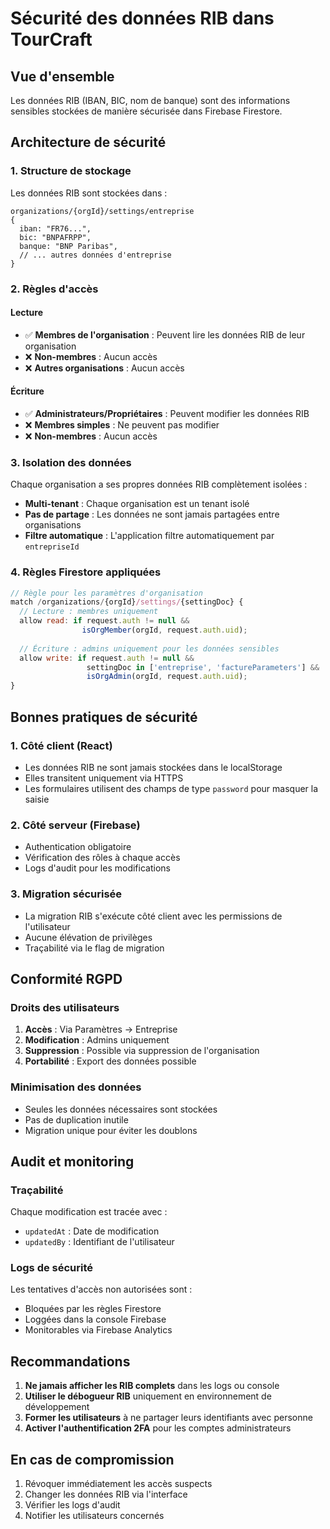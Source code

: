 # Sécurité des données RIB dans TourCraft

## Vue d'ensemble

Les données RIB (IBAN, BIC, nom de banque) sont des informations sensibles stockées de manière sécurisée dans Firebase Firestore.

## Architecture de sécurité

### 1. Structure de stockage

Les données RIB sont stockées dans :
```
organizations/{orgId}/settings/entreprise
{
  iban: "FR76...",
  bic: "BNPAFRPP",
  banque: "BNP Paribas",
  // ... autres données d'entreprise
}
```

### 2. Règles d'accès

#### Lecture
- ✅ **Membres de l'organisation** : Peuvent lire les données RIB de leur organisation
- ❌ **Non-membres** : Aucun accès
- ❌ **Autres organisations** : Aucun accès

#### Écriture
- ✅ **Administrateurs/Propriétaires** : Peuvent modifier les données RIB
- ❌ **Membres simples** : Ne peuvent pas modifier
- ❌ **Non-membres** : Aucun accès

### 3. Isolation des données

Chaque organisation a ses propres données RIB complètement isolées :
- **Multi-tenant** : Chaque organisation est un tenant isolé
- **Pas de partage** : Les données ne sont jamais partagées entre organisations
- **Filtre automatique** : L'application filtre automatiquement par `entrepriseId`

### 4. Règles Firestore appliquées

```javascript
// Règle pour les paramètres d'organisation
match /organizations/{orgId}/settings/{settingDoc} {
  // Lecture : membres uniquement
  allow read: if request.auth != null && 
                isOrgMember(orgId, request.auth.uid);
  
  // Écriture : admins uniquement pour les données sensibles
  allow write: if request.auth != null && 
                 settingDoc in ['entreprise', 'factureParameters'] &&
                 isOrgAdmin(orgId, request.auth.uid);
}
```

## Bonnes pratiques de sécurité

### 1. Côté client (React)
- Les données RIB ne sont jamais stockées dans le localStorage
- Elles transitent uniquement via HTTPS
- Les formulaires utilisent des champs de type `password` pour masquer la saisie

### 2. Côté serveur (Firebase)
- Authentication obligatoire
- Vérification des rôles à chaque accès
- Logs d'audit pour les modifications

### 3. Migration sécurisée
- La migration RIB s'exécute côté client avec les permissions de l'utilisateur
- Aucune élévation de privilèges
- Traçabilité via le flag de migration

## Conformité RGPD

### Droits des utilisateurs
1. **Accès** : Via Paramètres → Entreprise
2. **Modification** : Admins uniquement
3. **Suppression** : Possible via suppression de l'organisation
4. **Portabilité** : Export des données possible

### Minimisation des données
- Seules les données nécessaires sont stockées
- Pas de duplication inutile
- Migration unique pour éviter les doublons

## Audit et monitoring

### Traçabilité
Chaque modification est tracée avec :
- `updatedAt` : Date de modification
- `updatedBy` : Identifiant de l'utilisateur

### Logs de sécurité
Les tentatives d'accès non autorisées sont :
- Bloquées par les règles Firestore
- Loggées dans la console Firebase
- Monitorables via Firebase Analytics

## Recommandations

1. **Ne jamais afficher les RIB complets** dans les logs ou console
2. **Utiliser le débogueur RIB** uniquement en environnement de développement
3. **Former les utilisateurs** à ne partager leurs identifiants avec personne
4. **Activer l'authentification 2FA** pour les comptes administrateurs

## En cas de compromission

1. Révoquer immédiatement les accès suspects
2. Changer les données RIB via l'interface
3. Vérifier les logs d'audit
4. Notifier les utilisateurs concernés